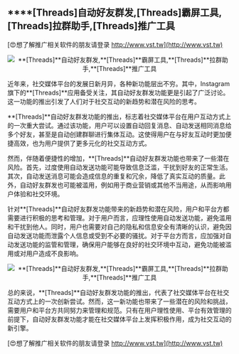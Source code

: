 ## ****[Threads]**自动好友群发,**[Threads]**霸屏工具,**[Threads]**拉群助手,**[Threads]**推广工具**

[😍想了解推广相关软件的朋友请登录 http://www.vst.tw](http://www.vst.tw)

 <center><img src="https://vst.tw/MP4/tuiguang/png/5.png" alt="**[Threads]**自动好友群发,**[Threads]**霸屏工具,**[Threads]**拉群助手,**[Threads]**推广工具"></center>

近年来，社交媒体平台的发展日新月异，各种新功能层出不穷。其中，Instagram旗下的**[Threads]**应用备受关注，其自动好友群发功能更是引起了广泛讨论。这一功能的推出引发了人们对于社交互动的新趋势和潜在风险的思考。

**[Threads]**自动好友群发功能的推出，标志着社交媒体平台在用户互动方式上的一次重大尝试。通过该功能，用户可以设置自动回复消息、自动发送相同消息给多个好友，甚至是自动创建群聊进行集体互动。这使得用户在与好友互动时更加便捷高效，也为用户提供了更多元化的社交互动方式。

然而，伴随着便捷性的增加，**[Threads]**自动好友群发功能也带来了一些潜在风险。首先，过度使用自动发送功能可能导致信息泛滥，干扰到好友的正常生活。其次，自动发送消息可能会造成信息的重复和冗余，降低了真实互动的质量。此外，自动好友群发也可能被滥用，例如用于商业营销或其他不当用途，从而影响用户体验和社交环境。

针对**[Threads]**自动好友群发功能带来的新趋势和潜在风险，用户和平台方都需要进行积极的思考和管理。对于用户而言，应理性使用自动发送功能，避免滥用和干扰到他人。同时，用户也需要对自己的隐私和信息安全有清晰的认识，避免因自动发送功能而泄露个人信息或受到不必要的骚扰。对于平台方而言，应加强对自动发送功能的监管和管理，确保用户能够在良好的社交环境中互动，避免功能被滥用或对用户造成不良影响。

 <center><img src="https://vst.tw/MP4/tuiguang/png/5.png" alt="**[Threads]**自动好友群发,**[Threads]**霸屏工具,**[Threads]**拉群助手,**[Threads]**推广工具"></center>

总的来说，**[Threads]**自动好友群发功能的推出，代表了社交媒体平台在社交互动方式上的一次创新尝试。然而，这一新功能也带来了一些潜在的风险和挑战，需要用户和平台方共同努力来管理和规范。只有在用户理性使用、平台有效管理的前提下，自动好友群发功能才能在社交媒体平台上发挥积极作用，成为社交互动的新引擎。

[😍想了解推广相关软件的朋友请登录 http://www.vst.tw](http://www.vst.tw)



